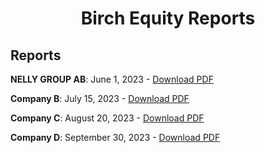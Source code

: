 
# <p align="center"> Birch Equity Reports </p>

## Reports

**NELLY GROUP AB**: June 1, 2023 - [Download PDF](reports/company_a_20230601.pdf)

**Company B**: July 15, 2023 - [Download PDF](reports/company_b_20230715.pdf)

**Company C**: August 20, 2023 - [Download PDF](reports/company_c_20230820.pdf)

**Company D**: September 30, 2023 - [Download PDF](reports/company_d_20230930.pdf)

<!-- Add more reports as needed -->
